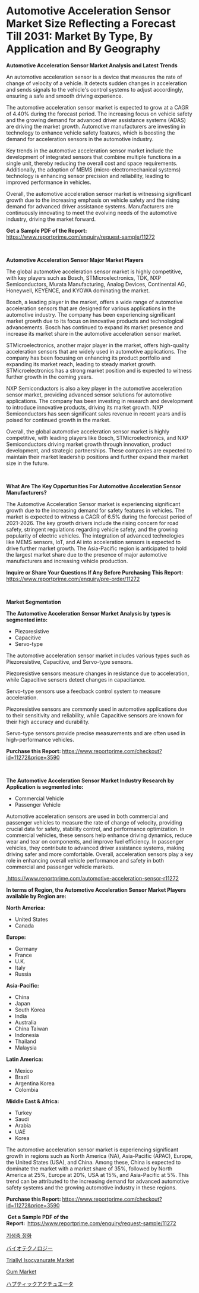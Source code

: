 <p><h1>Automotive Acceleration Sensor Market Size Reflecting a Forecast Till 2031: Market By Type, By Application and By Geography</h1></p><p><strong>Automotive Acceleration Sensor Market Analysis and Latest Trends</strong></p>
<p><p>An automotive acceleration sensor is a device that measures the rate of change of velocity of a vehicle. It detects sudden changes in acceleration and sends signals to the vehicle's control systems to adjust accordingly, ensuring a safe and smooth driving experience.</p><p>The automotive acceleration sensor market is expected to grow at a CAGR of 4.40% during the forecast period. The increasing focus on vehicle safety and the growing demand for advanced driver assistance systems (ADAS) are driving the market growth. Automotive manufacturers are investing in technology to enhance vehicle safety features, which is boosting the demand for acceleration sensors in the automotive industry.</p><p>Key trends in the automotive acceleration sensor market include the development of integrated sensors that combine multiple functions in a single unit, thereby reducing the overall cost and space requirements. Additionally, the adoption of MEMS (micro-electromechanical systems) technology is enhancing sensor precision and reliability, leading to improved performance in vehicles.</p><p>Overall, the automotive acceleration sensor market is witnessing significant growth due to the increasing emphasis on vehicle safety and the rising demand for advanced driver assistance systems. Manufacturers are continuously innovating to meet the evolving needs of the automotive industry, driving the market forward.</p></p>
<p><strong>Get a Sample PDF of the Report:&nbsp;</strong> <a href="https://www.reportprime.com/enquiry/request-sample/11272">https://www.reportprime.com/enquiry/request-sample/11272</a></p>
<p>&nbsp;</p>
<p><strong>Automotive Acceleration Sensor Major Market Players</strong></p>
<p><p>The global automotive acceleration sensor market is highly competitive, with key players such as Bosch, STMicroelectronics, TDK, NXP Semiconductors, Murata Manufacturing, Analog Devices, Continental AG, Honeywell, KEYENCE, and KYOWA dominating the market. </p><p>Bosch, a leading player in the market, offers a wide range of automotive acceleration sensors that are designed for various applications in the automotive industry. The company has been experiencing significant market growth due to its focus on innovative products and technological advancements. Bosch has continued to expand its market presence and increase its market share in the automotive acceleration sensor market.</p><p>STMicroelectronics, another major player in the market, offers high-quality acceleration sensors that are widely used in automotive applications. The company has been focusing on enhancing its product portfolio and expanding its market reach, leading to steady market growth. STMicroelectronics has a strong market position and is expected to witness further growth in the coming years.</p><p>NXP Semiconductors is also a key player in the automotive acceleration sensor market, providing advanced sensor solutions for automotive applications. The company has been investing in research and development to introduce innovative products, driving its market growth. NXP Semiconductors has seen significant sales revenue in recent years and is poised for continued growth in the market.</p><p>Overall, the global automotive acceleration sensor market is highly competitive, with leading players like Bosch, STMicroelectronics, and NXP Semiconductors driving market growth through innovation, product development, and strategic partnerships. These companies are expected to maintain their market leadership positions and further expand their market size in the future.</p></p>
<p>&nbsp;</p>
<p><strong>What Are The Key Opportunities For Automotive Acceleration Sensor Manufacturers?</strong></p>
<p><p>The Automotive Acceleration Sensor market is experiencing significant growth due to the increasing demand for safety features in vehicles. The market is expected to witness a CAGR of 6.5% during the forecast period of 2021-2026. The key growth drivers include the rising concern for road safety, stringent regulations regarding vehicle safety, and the growing popularity of electric vehicles. The integration of advanced technologies like MEMS sensors, IoT, and AI into acceleration sensors is expected to drive further market growth. The Asia-Pacific region is anticipated to hold the largest market share due to the presence of major automotive manufacturers and increasing vehicle production.</p></p>
<p><strong>Inquire or Share Your Questions If Any Before Purchasing This Report:</strong> <a href="https://www.reportprime.com/enquiry/pre-order/11272">https://www.reportprime.com/enquiry/pre-order/11272</a></p>
<p>&nbsp;</p>
<p><strong>Market Segmentation</strong></p>
<p><strong>The Automotive Acceleration Sensor Market Analysis by types is segmented into:</strong></p>
<p><ul><li>Piezoresistive</li><li>Capacitive</li><li>Servo-type</li></ul></p>
<p><p>The automotive acceleration sensor market includes various types such as Piezoresistive, Capacitive, and Servo-type sensors. </p><p>Piezoresistive sensors measure changes in resistance due to acceleration, while Capacitive sensors detect changes in capacitance. </p><p>Servo-type sensors use a feedback control system to measure acceleration. </p><p>Piezoresistive sensors are commonly used in automotive applications due to their sensitivity and reliability, while Capacitive sensors are known for their high accuracy and durability. </p><p>Servo-type sensors provide precise measurements and are often used in high-performance vehicles.</p></p>
<p><strong>Purchase this Report:&nbsp;</strong><a href="https://www.reportprime.com/checkout?id=11272&price=3590">https://www.reportprime.com/checkout?id=11272&price=3590</a></p>
<p>&nbsp;</p>
<p><strong>The Automotive Acceleration Sensor Market Industry Research by Application is segmented into:</strong></p>
<p><ul><li>Commercial Vehicle</li><li>Passenger Vehicle</li></ul></p>
<p><p>Automotive acceleration sensors are used in both commercial and passenger vehicles to measure the rate of change of velocity, providing crucial data for safety, stability control, and performance optimization. In commercial vehicles, these sensors help enhance driving dynamics, reduce wear and tear on components, and improve fuel efficiency. In passenger vehicles, they contribute to advanced driver assistance systems, making driving safer and more comfortable. Overall, acceleration sensors play a key role in enhancing overall vehicle performance and safety in both commercial and passenger vehicle markets.</p></p>
<p><a href="https://www.reportprime.com/automotive-acceleration-sensor-r11272">&nbsp;https://www.reportprime.com/automotive-acceleration-sensor-r11272</a></p>
<p><strong>In terms of Region, the Automotive Acceleration Sensor Market Players available by Region are:</strong></p>
<p>
    <p> <strong> North America: </strong>
        <ul>
            <li>United States</li>
            <li>Canada</li>
        </ul>
        </p> 
    <p> <strong> Europe: </strong>
        <ul>
            <li>Germany</li>
            <li>France</li>
            <li>U.K.</li>
            <li>Italy</li>
            <li>Russia</li>
        </ul>
        </p> 
    <p> <strong> Asia-Pacific: </strong>
        <ul>
            <li>China</li>
            <li>Japan</li>
            <li>South Korea</li>
            <li>India</li>
            <li>Australia</li>
            <li>China Taiwan</li>
            <li>Indonesia</li>
            <li>Thailand</li>
            <li>Malaysia</li>
        </ul>
        </p> 
    <p> <strong> Latin America: </strong>
        <ul>
            <li>Mexico</li>
            <li>Brazil</li>
            <li>Argentina Korea</li>
            <li>Colombia</li>
        </ul>
        </p> 
    <p> <strong> Middle East & Africa: </strong>
        <ul>
            <li>Turkey</li>
            <li>Saudi</li>
            <li>Arabia</li>
            <li>UAE</li>
            <li>Korea</li>
        </ul>
    </p>
    </p>
<p><p>The automotive acceleration sensor market is experiencing significant growth in regions such as North America (NA), Asia-Pacific (APAC), Europe, the United States (USA), and China. Among these, China is expected to dominate the market with a market share of 35%, followed by North America at 25%, Europe at 20%, USA at 15%, and Asia-Pacific at 5%. This trend can be attributed to the increasing demand for advanced automotive safety systems and the growing automotive industry in these regions.</p></p>
<p><strong>Purchase this Report: </strong><a href="https://www.reportprime.com/checkout?id=11272&price=3590">https://www.reportprime.com/checkout?id=11272&price=3590</a></p>
<p>&nbsp;<strong>Get a Sample PDF of the Report:&nbsp;&nbsp;</strong><a href="https://www.reportprime.com/enquiry/request-sample/11272">https://www.reportprime.com/enquiry/request-sample/11272</a></p>
<p><strong></strong></p>
<p><p><a href="https://github.com/Skyleitney456456/Market-Research-Report-List-1/blob/main/334206724010.md">기생충 정화</a></p><p><a href="https://medium.com/@byroalenzuela76845/%E3%83%90%E3%82%A4%E3%82%AA%E3%83%86%E3%82%AF%E3%83%8E%E3%83%AD%E3%82%B8%E3%83%BC%E3%83%9E%E3%83%BC%E3%82%B1%E3%83%83%E3%83%88-%E7%AB%B6%E4%BA%89%E5%88%86%E6%9E%90-%E5%B8%82%E5%A0%B4%E5%8B%95%E5%90%91-2031%E5%B9%B4%E3%81%BE%E3%81%A7%E3%81%AE%E4%BA%88%E6%B8%AC-91a0acbe441b">バイオテクノロジー</a></p><p><a href="https://issuu.com/reportprime-2/docs/triallyl-isocyanurate-market-size-2030.pptx">Triallyl Isocyanurate Market</a></p><p><a href="https://github.com/jsmusil/Market-Research-Report-List-2/blob/main/gum-market.md">Gum Market</a></p><p><a href="https://medium.com/@mad.jake/haptic%E3%82%A2%E3%82%AF%E3%83%81%E3%83%A5%E3%82%A8%E3%83%BC%E3%82%BF%E5%B8%82%E5%A0%B4%E5%88%86%E6%9E%90-%E3%81%9D%E3%81%AEcagr-%E5%B8%82%E5%A0%B4%E3%82%BB%E3%82%B0%E3%83%A1%E3%83%B3%E3%83%86%E3%83%BC%E3%82%B7%E3%83%A7%E3%83%B3-%E3%81%8A%E3%82%88%E3%81%B3%E4%B8%96%E7%95%8C%E7%9A%84%E3%81%AA%E6%A5%AD%E7%95%8C%E6%A6%82%E8%A6%81-f2dec93af2fa">ハプティックアクチュエータ</a></p></p>